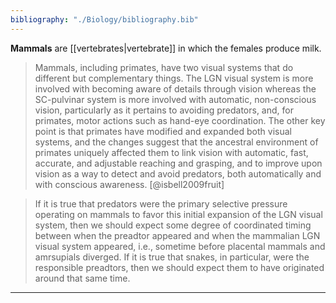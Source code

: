 ```yaml
---
bibliography: "./Biology/bibliography.bib"
---
```


**Mammals** are [[vertebrates|vertebrate]] in which the females produce milk.

> Mammals, including primates, have two visual systems that do different but complementary things. The LGN visual system is more involved with becoming aware of details through vision whereas the SC-pulvinar system is more involved with automatic, non-conscious vision, particularly as it pertains to avoiding predators, and, for primates, motor actions such as hand-eye coordination. The other key point is that primates have modified and expanded both visual systems, and the changes suggest that the ancestral environment of primates uniquely affected them to link vision with automatic, fast, accurate, and adjustable reaching and grasping, and to improve upon vision as a way to detect and avoid predators, both automatically and with conscious awareness. [@isbell2009fruit]

> If it is true that predators were the primary selective pressure operating on mammals to favor this initial expansion of the LGN visual system, then we should expect some degree of coordinated timing between when the preadtor appeared and when the mammalian LGN visual system appeared, i.e., sometime before placental mammals and amrsupials diverged. If it is true that snakes, in particular, were the responsible preadtors, then we should expect them to have originated around that same time. 

---